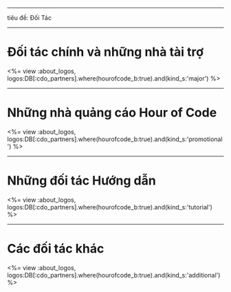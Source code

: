 * * *

tiêu đề: Đối Tác

* * *

# Đối tác chính và những nhà tài trợ

<%= view :about_logos, logos:DB[:cdo_partners].where(hourofcode_b:true).and(kind_s:'major') %>

* * *

# Những nhà quảng cáo Hour of Code

<%= view :about_logos, logos:DB[:cdo_partners].where(hourofcode_b:true).and(kind_s:'promotional') %>

* * *

# Những đối tác Hướng dẫn

<%= view :about_logos, logos:DB[:cdo_partners].where(hourofcode_b:true).and(kind_s:'tutorial') %>

* * *

# Các đối tác khác

<%= view :about_logos, logos:DB[:cdo_partners].where(hourofcode_b:true).and(kind_s:'additional') %>